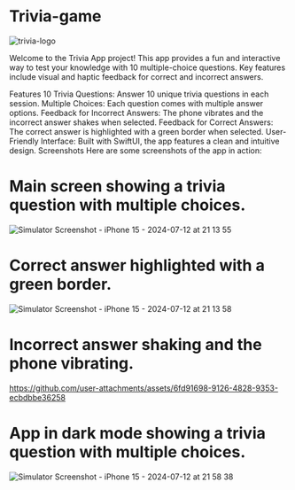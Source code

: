 # Trivia-game

![trivia-logo](https://github.com/user-attachments/assets/555f7a22-56a1-4301-9cb1-1a8657a212cc)



Welcome to the Trivia App project! This app provides a fun and interactive way to test your knowledge with 10 multiple-choice questions. Key features include visual and haptic feedback for correct and incorrect answers.

Features
10 Trivia Questions: Answer 10 unique trivia questions in each session.
Multiple Choices: Each question comes with multiple answer options.
Feedback for Incorrect Answers: The phone vibrates and the incorrect answer shakes when selected.
Feedback for Correct Answers: The correct answer is highlighted with a green border when selected.
User-Friendly Interface: Built with SwiftUI, the app features a clean and intuitive design.
Screenshots
Here are some screenshots of the app in action:

 <!-- Replace this link with the actual path to the main screen screenshot -->
# Main screen showing a trivia question with multiple choices.

![Simulator Screenshot - iPhone 15 - 2024-07-12 at 21 13 55](https://github.com/user-attachments/assets/e41295bc-8b57-43d6-9729-d1fd2d59487d)

# Correct answer highlighted with a green border.

![Simulator Screenshot - iPhone 15 - 2024-07-12 at 21 13 58](https://github.com/user-attachments/assets/cdd3e806-7fd0-4d99-9728-cff45b19287d)


# Incorrect answer shaking and the phone vibrating.

https://github.com/user-attachments/assets/6fd91698-9126-4828-9353-ecbdbbe36258

# App in dark mode showing a trivia question with multiple choices.

![Simulator Screenshot - iPhone 15 - 2024-07-12 at 21 58 38](https://github.com/user-attachments/assets/c7993476-4b8b-4f10-b5ed-1a0b2969517a)

